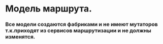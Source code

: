 # Модель маршрута.

### Все модели создаются фабриками и не имеют мутаторов т.к.приходят из сервисов маршрутизации и не должны изменятся.